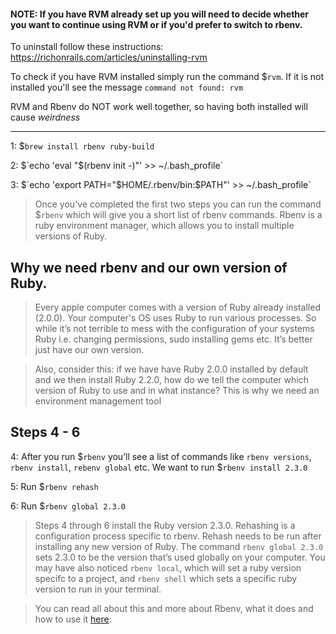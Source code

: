 #### NOTE: If you have RVM already set up you will need to decide whether you want to continue using RVM or if you'd prefer to switch to rbenv.

To uninstall follow these instructions: https://richonrails.com/articles/uninstalling-rvm

To check if you have RVM installed simply run the command $`rvm`. If it is not installed you'll see the message `command not found: rvm`

RVM and Rbenv do NOT work well together, so having both installed will cause _weirdness_

------


1: $`brew install rbenv ruby-build`

2: $`echo 'eval "$(rbenv init -)"' >> ~/.bash_profile`

3: $`echo 'export PATH="$HOME/.rbenv/bin:$PATH"' >> ~/.bash_profile`

> Once you've completed the first two steps you can run the command $`rbenv` which will give you a short list of rbenv commands. Rbenv is a ruby environment manager, which allows you to install multiple versions of Ruby.


## Why we need rbenv and our own version of Ruby.


> Every apple computer comes with a version of Ruby already installed (2.0.0). Your computer's OS uses Ruby to run various processes. So while it’s not terrible to mess with the configuration of your systems Ruby i.e. changing permissions, sudo installing gems etc. It’s better just have our own version.   

> Also, consider this: if we have have Ruby 2.0.0 installed by default and we then install Ruby 2.2.0, how do we tell the computer which version of Ruby to use and in what instance? This is why we need an environment management tool   

## Steps 4 - 6


4: After you run $`rbenv` you’ll see a list of commands like `rbenv versions`, `rbenv install`, `rebenv global` etc. We want to run $`rbenv install 2.3.0`

5: Run $`rbenv rehash`

6: Run $`rbenv global 2.3.0`

>Steps 4 through 6 install the Ruby version 2.3.0. Rehashing is a configuration process specific to rbenv. Rehash needs to be run after installing any new version of Ruby. The command `rbenv global 2.3.0` sets 2.3.0 to be the version that’s used globally on your computer. You may have also noticed `rbenv local`, which will set a ruby version specifc to a project, and `rbenv shell` which sets a specific ruby version to run in your terminal.

>You can read all about this and more about Rbenv, what it does and how to use it [here](https://github.com/sstephenson/rbenv):
